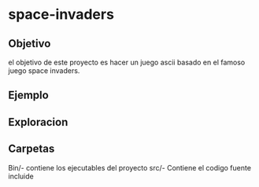 # space-invaders


## Objetivo
el objetivo de este proyecto es hacer un juego ascii basado en el famoso juego space invaders.

## Ejemplo 


## Exploracion
## Carpetas
Bin/- contiene los ejecutables del proyecto
src/- Contiene el codigo fuente
incluide